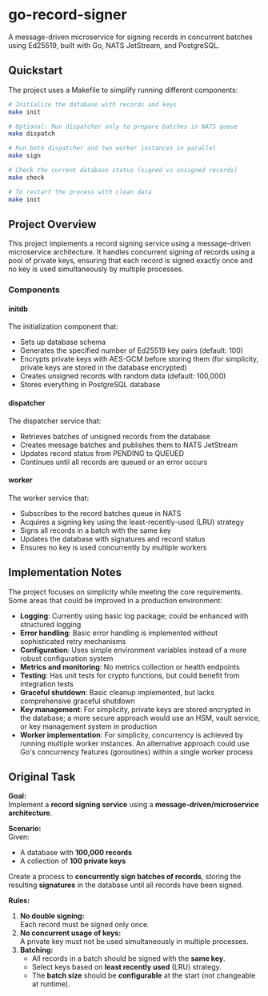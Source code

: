 # go-record-signer
A message-driven microservice for signing records in concurrent batches using Ed25519, built with Go, NATS JetStream, and PostgreSQL.

## Quickstart

The project uses a Makefile to simplify running different components:

```bash
# Initialize the database with records and keys
make init

# Optional: Run dispatcher only to prepare batches in NATS queue
make dispatch

# Run both dispatcher and two worker instances in parallel
make sign

# Check the current database status (signed vs unsigned records)
make check

# To restart the process with clean data
make init
```

## Project Overview

This project implements a record signing service using a message-driven microservice architecture. It handles concurrent signing of records using a pool of private keys, ensuring that each record is signed exactly once and no key is used simultaneously by multiple processes.

### Components

#### initdb

The initialization component that:
- Sets up database schema
- Generates the specified number of Ed25519 key pairs (default: 100)
- Encrypts private keys with AES-GCM before storing them (for simplicity, private keys are stored in the database encrypted)
- Creates unsigned records with random data (default: 100,000)
- Stores everything in PostgreSQL database

#### dispatcher

The dispatcher service that:
- Retrieves batches of unsigned records from the database
- Creates message batches and publishes them to NATS JetStream
- Updates record status from PENDING to QUEUED
- Continues until all records are queued or an error occurs

#### worker

The worker service that:
- Subscribes to the record batches queue in NATS
- Acquires a signing key using the least-recently-used (LRU) strategy
- Signs all records in a batch with the same key
- Updates the database with signatures and record status
- Ensures no key is used concurrently by multiple workers

## Implementation Notes

The project focuses on simplicity while meeting the core requirements. Some areas that could be improved in a production environment:

- **Logging**: Currently using basic log package; could be enhanced with structured logging
- **Error handling**: Basic error handling is implemented without sophisticated retry mechanisms
- **Configuration**: Uses simple environment variables instead of a more robust configuration system
- **Metrics and monitoring**: No metrics collection or health endpoints
- **Testing**: Has unit tests for crypto functions, but could benefit from integration tests
- **Graceful shutdown**: Basic cleanup implemented, but lacks comprehensive graceful shutdown
- **Key management**: For simplicity, private keys are stored encrypted in the database; a more secure approach would use an HSM, vault service, or key management system in production
- **Worker implementation**: For simplicity, concurrency is achieved by running multiple worker instances. An alternative approach could use Go's concurrency features (goroutines) within a single worker process

## Original Task

**Goal:**  
Implement a **record signing service** using a **message-driven/microservice architecture**.

**Scenario:**  
Given:
- A database with **100,000 records**
- A collection of **100 private keys**

Create a process to **concurrently sign batches of records**, storing the resulting **signatures** in the database until all records have been signed.

**Rules:**
1. **No double signing:**  
   Each record must be signed only once.
2. **No concurrent usage of keys:**  
   A private key must not be used simultaneously in multiple processes.
3. **Batching:**  
   - All records in a batch should be signed with the **same key**.  
   - Select keys based on **least recently used** (LRU) strategy.  
   - The **batch size** should be **configurable** at the start (not changeable at runtime).
